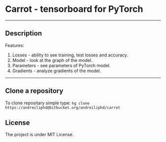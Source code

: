 # **Carrot - tensorboard for PyTorch**

---

## Description

Features:

1. Losses - ability to see training, test losses and accuracy.
2. Model - look at the graph of the model.
3. Parameters - see parameters of PyTorch model.
4. Gradients - analyze gradients of the model.

---

## Clone a repository

To clone repositary simple type: `hg clone https://andreiliphd@bitbucket.org/andreiliphd/carrot`

## License

The project is under MIT License.


